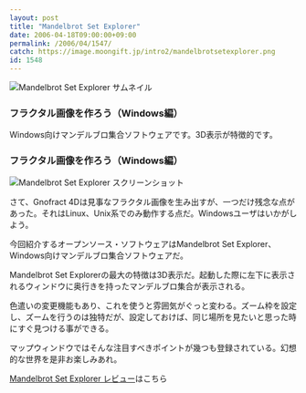 ```yaml
---
layout: post
title: "Mandelbrot Set Explorer"
date: 2006-04-18T09:00:00+09:00
permalink: /2006/04/1547/
catch: https://image.moongift.jp/intro2/mandelbrotsetexplorer.png
id: 1548
---
```

 ![Mandelbrot Set Explorer サムネイル](https://image.moongift.jp/intro2/mandelbrotsetexplorer.t.png "Mandelbrot Set Explorer サムネイル")
  

### フラクタル画像を作ろう（Windows編）
  
Windows向けマンデルブロ集合ソフトウェアです。3D表示が特徴的です。  
<!--more-->  

### フラクタル画像を作ろう（Windows編）
  

![Mandelbrot Set Explorer スクリーンショット](https://image.moongift.jp/intro2/mandelbrotsetexplorer.png "Mandelbrot Set Explorer スクリーンショット")

  

さて、Gnofract 4Dは見事なフラクタル画像を生み出すが、一つだけ残念な点があった。それはLinux、Unix系でのみ動作する点だ。Windowsユーザはいかがしよう。

  

今回紹介するオープンソース・ソフトウェアはMandelbrot Set Explorer、Windows向けマンデルブロ集合ソフトウェアだ。

  

Mandelbrot Set Explorerの最大の特徴は3D表示だ。起動した際に左下に表示されるウィンドウに奥行きを持ったマンデルブロ集合が表示される。

  

色遣いの変更機能もあり、これを使うと雰囲気がぐっと変わる。ズーム枠を設定し、ズームを行うのは独特だが、設定しておけば、同じ場所を見たいと思った時にすぐ見つける事ができる。

  

マップウィンドウではそんな注目すべきポイントが幾つも登録されている。幻想的な世界を是非お楽しみあれ。

  

[Mandelbrot Set Explorer レビュー](http://oss.moongift.jp/review/i-1552.html)はこちら

